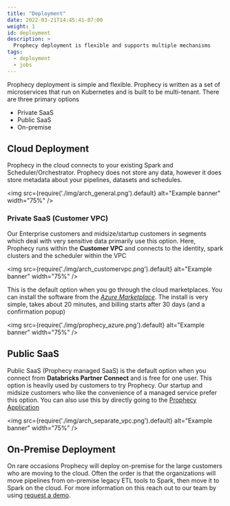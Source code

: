 ```yaml
---
title: "Deployment"
date: 2022-03-21T14:45:41-07:00
weight: 1
id: deployment
description: >
  Prophecy deployment is flexible and supports multiple mechanisms
tags:
  - deployment
  - jobs
---
```


Prophecy deployment is simple and flexible. Prophecy is written as a set of microservices that run on Kubernetes and is
built to be multi-tenant. There are three primary options

- Private SaaS
- Public SaaS
- On-premise

## Cloud Deployment

Prophecy in the cloud connects to your existing Spark and Scheduler/Orchestrator. Prophecy does not store any data,
however it does store metadata about your pipelines, datasets and schedules.

<img src={require('./img/arch_general.png').default} alt="Example banner" width="75%" />

### Private SaaS (Customer VPC)

Our Enterprise customers and midsize/startup customers in segments which deal with very sensitive data primarily use this
option. Here, Prophecy runs within the **Customer VPC** and connects to the identity, spark clusters and the scheduler
within the VPC

<img src={require('./img/arch_customervpc.png').default} alt="Example banner" width="75%" />

This is the default option when you go through the cloud marketplaces. You can install the software from the _[Azure
Marketplace](https://azuremarketplace.microsoft.com/en-us/marketplace/apps/simpledatalabsinc1635791235920.prophecy-data-engineering)_.
The install is very simple, takes about 20 minutes, and billing starts after 30 days (and a confirmation popup)

<img src={require('./img/prophecy_azure.png').default} alt="Example banner" width="75%" />

## Public SaaS

Public SaaS (Prophecy managed SaaS) is the default option when you connect from **Databricks Partner Connect** and is free for one user.
This option is heavily used by customers to try Prophecy. Our startup and midsize customers who like the convenience of
a managed service prefer this option. You can also use this by directly going to the [Prophecy Application](https://app.prophecy.io/)

<img src={require('./img/arch_separate_vpc.png').default} alt="Example banner" width="75%" />

## On-Premise Deployment

On rare occasions Prophecy will deploy on-premise for the large customers who are moving to the cloud. Often the order
is that the organizations will move pipelines from on-premise legacy ETL tools to Spark, then move it to Spark on the
cloud. For more information on this reach out to our team by using [request a demo](https://www.prophecy.io/request-a-demo).
